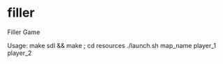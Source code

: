 # filler
Filler Game

Usage: 
		make sdl && make ; cd resources
		./launch.sh map_name player_1 player_2
